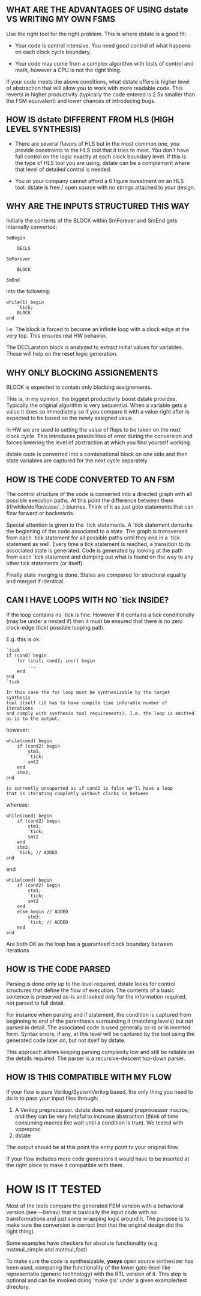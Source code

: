 

## WHAT ARE THE ADVANTAGES OF USING dstate VS WRITING MY OWN FSMS

Use the right tool for the right problem. This is where dstate is a
good fit:

- Your code is control intensive. You need good control of what happens
  on each clock cycle boundary.

- Your code may come from a complex algorithm with losts of control
and math, however a CPU is not the right thing.

If your code meets the above conditions, what dstate offers is higher level
of abstraction that will allow you to work with more readable code. This 
reverts in higher productivity (typically the code entered is 2.5x smaller
than the FSM equivalent) and lower chances of introducing bugs.


## HOW IS dstate DIFFERENT FROM HLS (HIGH LEVEL SYNTHESIS)

* There are several flavors of HLS but in the most common one, you 
provide constraints to the HLS tool that it tries to meet. You don't
have full control on the logic exactly at each clock boundary level. If 
this is the type of HLS tool you are using, dstate can be a complement
where that level of detailed control is needed.

* You or your company cannot afford a 6 figure investment on an HLS tool.
dstate is free / open source with no strings attached to your design.


## WHY ARE THE INPUTS STRUCTURED THIS WAY

Initially the contents of the BLOCK within SmForever and SmEnd
gets internally converted:

    SmBegin

        DECLS

    SmForever

        BLOCK

    SmEnd

into the following:

    while(1) begin
        `tick;
        BLOCK
    end

I.e. The block is forced to become an infinite loop with a clock
edge at the very top. This ensures real HW behavior.

The DECLaration block is analyzed to extract initial values for 
variables. Those will help on the reset logic generation.


## WHY ONLY BLOCKING ASSIGNEMENTS

BLOCK is expected to contain only blocking assignements.

This is, in my opinion, the biggest productivity boost dstate provides.
Typically the original algorithm is very sequential. When a variable gets
a value it does so immediately so if you compare it with a value right after
is expected to be based on the newly assigned value. 

In HW we are used to setting the value of flops to be taken on the next 
clock cycle. This introduces possibilities of error during the conversion 
and forces lowering the level of abstraction at which you find yourself working.

dstate code is converted into a combinational block on one side and then
state variables are captured for the next cycle separately. 


## HOW IS THE CODE CONVERTED TO AN FSM

The control structure of the code is converted into a directed graph with
all possible execution paths. At this point the difference between them
(if/while/do/for/case/...) blurries. Think of it as just goto statements 
that can flow forward or backwards.

Special attention is given to the \`tick statements. A \`tick statement demarks
the beginning of the code associated to a state. The graph is transversed 
from each \`tick statement for all possible paths until they end in a \`tick
statement as well. Every time a tick statement is reached, a transition to its
associated state is generated. Code is generated by looking at the path from
each \`tick statement and dumping out what is found on the way to any other
tick statements (or itself). 

Finally state merging is done. States are compared for structural equality
and merged if identical.


## CAN I HAVE LOOPS WITH NO \`tick INSIDE?

If the loop contains no \`tick is fine.
However if it contains a tick conditionally (may be under a nested if) then
it must be ensured that there is no zero clock-edge (tick) possible looping
path.

E.g. this is ok:

    `tick
    if (cond) begin
        for (init; cond2; incr) begin
            ...
        end
    end
    `tick

    In this case the for loop must be synthesizable by the target synthesis
    tool itself (it has to have compile time inferable number of iterations
    and comply with synthesis tool requirements). I.e. the loop is emitted
    as-is to the output.

however:

    while(cond) begin
        if (cond2) begin
            stm1;
            `tick;
            smt2
        end
        stm3;
    end

    is currently unsuported as if cond2 is false we'll have a loop
    that is iterating completly without clocks in between

whereas:

    while(cond) begin
        if (cond2) begin
            stm1;
            `tick;
            smt2
        end
        stm3;
        `tick; // ADDED
    end

and

    while(cond) begin
        if (cond2) begin
            stm1;
            `tick;
            smt2
        end
        else begin // ADDED
            stm3;
            `tick; // ADDED
        end
    end

Are both OK as the loop has a guaranteed clock boundary between iterations


## HOW IS THE CODE PARSED 

Parsing is done only up to the level required. dstate looks for control
structures that define the flow of execution. The contents of a basic
sentence is preserved as-is and looked only for the information required,
not parsed to full detail. 

For instance when parsing and if statement, the condition is captured from beginning
to end of the parenthesis surrounding it (matching levels) but not parsed
in detail. The associated code is used generally as-is or in inverted form.
Syntax errors, if any, at this level will be captured by the tool using the 
generated code later on, but not itself by dstate.

This approach allows keeping parsing complexity low and still be reliable on the
details required. The parser is a recursive-descent top-down parser.


## HOW IS THIS COMPATIBLE WITH MY FLOW

If your flow is pure Verilog/SystemVerilog based, the only thing you need to do
is to pass your input files through:

1. A Verilog preprocessor. dstate does not expand preprocessor macros, and they can
be very helpful to increase abstraction (think of time consuming macros like wait until
a condition is true). We tested with vppreproc
2. dstate

The output should be at this point the entry point to your original flow.

If your flow includes more code generators it would have to be inserted at the right
place to make it compatible with them.

# HOW IS IT TESTED

Most of the tests compare the generated FSM version with a behavioral version (see --behav)
that is basically the input code with no transformations and just some wrapping logic around it.
The purpose is to make sure the conversion is correct (not that the original design did the right
thing).

Some examples have checkers for absolute functionality (e.g matmul_simple and matmul_fast)

To make sure the code is synthesizable, **yosys** open source sinthesizer has been used, comparing the 
functionality of the lower gate-level like representatio (generic technology) with the RTL version of it.
This step is optional and can be invoked doing 'make gls' under a given example/test directory.


